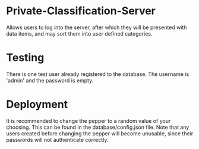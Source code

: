 # Private-Classification-Server
Allows users to log into the server, after which they will be presented with data items, and may sort them into user defined categories.

# Testing
There is one test user already registered to the database. The username is 'admin' and the password is empty.

# Deployment
It is recommended to change the pepper to a random value of your choosing. This can be found in the database/config.json file. Note that any users created before changing the pepper will become unusable, since their passwords will not authenticate correctly.